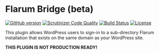 # Flarum Bridge (beta)

[![GitHub version](https://badge.fury.io/gh/geminilabs%2Fflarum-bridge.svg)](https://badge.fury.io/gh/geminilabs%2Fflarum-bridge)
[![Scrutinizer Code Quality](https://scrutinizer-ci.com/g/geminilabs/flarum-bridge/badges/quality-score.png?b=master)](https://scrutinizer-ci.com/g/geminilabs/flarum-bridge/?branch=master)
[![Build Status](https://scrutinizer-ci.com/g/geminilabs/flarum-bridge/badges/build.png?b=master)](https://scrutinizer-ci.com/g/geminilabs/flarum-bridge/build-status/master)
[![License](https://img.shields.io/badge/license-GPL3-blue.svg)](https://github.com/geminilabs/flarum-bridge/blob/master/LICENSE)

This plugin allows WordPress users to sign-in to a sub-directory Flarum installation that exists on the same domain as your WordPress site.

__THIS PLUGIN IS NOT PRODUCTION READY!__
